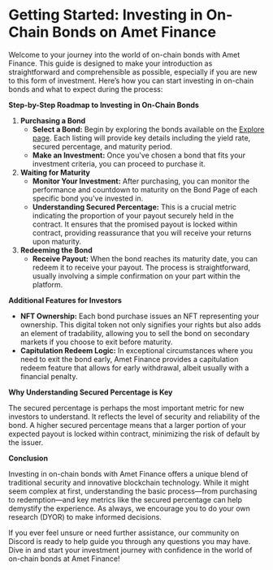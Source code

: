 # Getting Started: Investing in On-Chain Bonds on Amet Finance

Welcome to your journey into the world of on-chain bonds with Amet Finance. This guide is designed to make your introduction as straightforward and comprehensible as possible, especially if you are new to this form of investment. Here’s how you can start investing in on-chain bonds and what to expect during the process:

**Step-by-Step Roadmap to Investing in On-Chain Bonds**

1. **Purchasing a Bond**
   * **Select a Bond:** Begin by exploring the bonds available on the [Explore page](https://amet.finance/bonds/explore). Each listing will provide key details including the yield rate, secured percentage, and maturity period.
   * **Make an Investment:** Once you've chosen a bond that fits your investment criteria, you can proceed to purchase it.
2. **Waiting for Maturity**
   * **Monitor Your Investment:** After purchasing, you can monitor the performance and countdown to maturity on the Bond Page of each specific bond you've invested in.
   * **Understanding Secured Percentage:** This is a crucial metric indicating the proportion of your payout securely held in the contract. It ensures that the promised payout is locked within contract, providing reassurance that you will receive your returns upon maturity.
3. **Redeeming the Bond**
   * **Receive Payout:** When the bond reaches its maturity date, you can redeem it to receive your payout. The process is straightforward, usually involving a simple confirmation on your part within the platform.

**Additional Features for Investors**

* **NFT Ownership:** Each bond purchase issues an NFT representing your ownership. This digital token not only signifies your rights but also adds an element of tradability, allowing you to sell the bond on secondary markets if you choose to exit before maturity.
* **Capitulation Redeem Logic:** In exceptional circumstances where you need to exit the bond early, Amet Finance provides a capitulation redeem feature that allows for early withdrawal, albeit usually with a financial penalty.

**Why Understanding Secured Percentage is Key**

The secured percentage is perhaps the most important metric for new investors to understand. It reflects the level of security and reliability of the bond. A higher secured percentage means that a larger portion of your expected payout is locked within contract, minimizing the risk of default by the issuer.

**Conclusion**

Investing in on-chain bonds with Amet Finance offers a unique blend of traditional security and innovative blockchain technology. While it might seem complex at first, understanding the basic process—from purchasing to redemption—and key metrics like the secured percentage can help demystify the experience. As always, we encourage you to do your own research (DYOR) to make informed decisions.

If you ever feel unsure or need further assistance, our community on Discord is ready to help guide you through any questions you may have. Dive in and start your investment journey with confidence in the world of on-chain bonds at Amet Finance!
